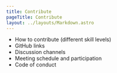 ```yaml
---
title: Contribute
pageTitle: Contribute
layout: ../layouts/Markdown.astro
---
```


- How to contribute (different skill levels)
- GitHub links
- Discussion channels
- Meeting schedule and participation
- Code of conduct

